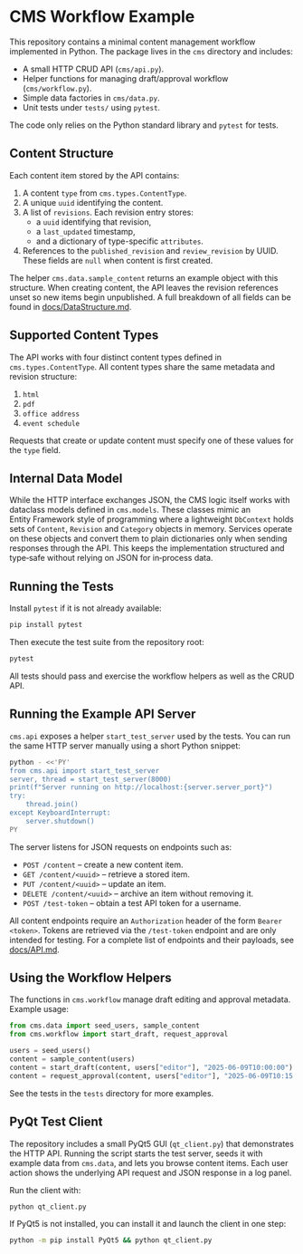 # CMS Workflow Example

This repository contains a minimal content management workflow implemented in Python. The package lives in the `cms` directory and includes:

- A small HTTP CRUD API (`cms/api.py`).
- Helper functions for managing draft/approval workflow (`cms/workflow.py`).
- Simple data factories in `cms/data.py`.
- Unit tests under `tests/` using `pytest`.

The code only relies on the Python standard library and `pytest` for tests.

## Content Structure

Each content item stored by the API contains:

1. A content `type` from `cms.types.ContentType`.
2. A unique `uuid` identifying the content.
3. A list of `revisions`. Each revision entry stores:
   - a `uuid` identifying that revision,
   - a `last_updated` timestamp,
   - and a dictionary of type-specific `attributes`.
4. References to the `published_revision` and `review_revision` by UUID. These
   fields are ``null`` when content is first created.

The helper `cms.data.sample_content` returns an example object with this
structure. When creating content, the API leaves the revision references
unset so new items begin unpublished. A full breakdown of all
fields can be found in
[docs/DataStructure.md](docs/DataStructure.md).

## Supported Content Types

The API works with four distinct content types defined in `cms.types.ContentType`.
All content types share the same metadata and revision structure:

1. `html`
2. `pdf`
3. `office address`
4. `event schedule`

Requests that create or update content must specify one of these values for the
`type` field.

## Internal Data Model

While the HTTP interface exchanges JSON, the CMS logic itself works with
dataclass models defined in `cms.models`.  These classes mimic an
Entity&nbsp;Framework style of programming where a lightweight
`DbContext` holds sets of `Content`, `Revision` and `Category` objects in
memory.  Services operate on these objects and convert them to plain
dictionaries only when sending responses through the API.  This keeps the
implementation structured and type‑safe without relying on JSON for
in‑process data.

## Running the Tests

Install `pytest` if it is not already available:

```bash
pip install pytest
```

Then execute the test suite from the repository root:

```bash
pytest
```

All tests should pass and exercise the workflow helpers as well as the CRUD API.

## Running the Example API Server

`cms.api` exposes a helper `start_test_server` used by the tests. You can run the same HTTP server manually using a short Python snippet:

```bash
python - <<'PY'
from cms.api import start_test_server
server, thread = start_test_server(8000)
print(f"Server running on http://localhost:{server.server_port}")
try:
    thread.join()
except KeyboardInterrupt:
    server.shutdown()
PY
```

The server listens for JSON requests on endpoints such as:

- `POST /content` – create a new content item.
- `GET /content/<uuid>` – retrieve a stored item.
- `PUT /content/<uuid>` – update an item.
- `DELETE /content/<uuid>` – archive an item without removing it.
- `POST /test-token` – obtain a test API token for a username.

All content endpoints require an `Authorization` header of the form `Bearer <token>`.
Tokens are retrieved via the `/test-token` endpoint and are only intended for testing.
For a complete list of endpoints and their payloads, see [docs/API.md](docs/API.md).

## Using the Workflow Helpers

The functions in `cms.workflow` manage draft editing and approval metadata. Example usage:

```python
from cms.data import seed_users, sample_content
from cms.workflow import start_draft, request_approval

users = seed_users()
content = sample_content(users)
content = start_draft(content, users["editor"], "2025-06-09T10:00:00")
content = request_approval(content, users["editor"], "2025-06-09T10:15:00")
```

See the tests in the `tests` directory for more examples.

## PyQt Test Client

The repository includes a small PyQt5 GUI (`qt_client.py`) that demonstrates the
HTTP API. Running the script starts the test server, seeds it with example data
from `cms.data`, and lets you browse content items. Each user action shows the
underlying API request and JSON response in a log panel.

Run the client with:

```bash
python qt_client.py
```

If PyQt5 is not installed, you can install it and launch the client in one step:

```bash
python -m pip install PyQt5 && python qt_client.py
```
